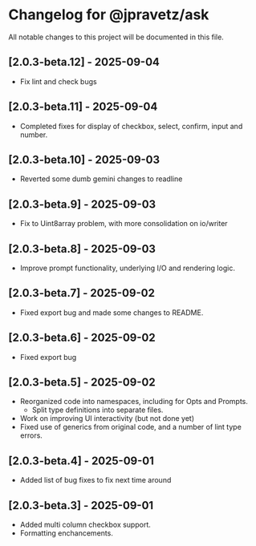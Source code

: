 # Changelog for @jpravetz/ask

All notable changes to this project will be documented in this file.

## [2.0.3-beta.12] - 2025-09-04

- Fix lint and check bugs

## [2.0.3-beta.11] - 2025-09-04

- Completed fixes for display of checkbox, select, confirm, input and number.

## [2.0.3-beta.10] - 2025-09-03

- Reverted some dumb gemini changes to readline

## [2.0.3-beta.9] - 2025-09-03

- Fix to Uint8array problem, with more consolidation on io/writer

## [2.0.3-beta.8] - 2025-09-03

- Improve prompt functionality, underlying I/O and rendering logic.

## [2.0.3-beta.7] - 2025-09-02

- Fixed export bug and made some changes to README.

## [2.0.3-beta.6] - 2025-09-02

- Fixed export bug

## [2.0.3-beta.5] - 2025-09-02

- Reorganized code into namespaces, including for Opts and Prompts.
  - Split type definitions into separate files.
- Work on improving UI interactivity (but not done yet)
- Fixed use of generics from original code, and a number of lint type errors.

## [2.0.3-beta.4] - 2025-09-01

- Added list of bug fixes to fix next time around

## [2.0.3-beta.3] - 2025-09-01

- Added multi column checkbox support.
- Formatting enchancements.
